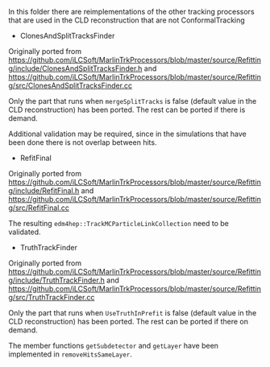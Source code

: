 <!--
Copyright (c) 2020-2024 Key4hep-Project.

This file is part of Key4hep.
See https://key4hep.github.io/key4hep-doc/ for further info.

Licensed under the Apache License, Version 2.0 (the "License");
you may not use this file except in compliance with the License.
You may obtain a copy of the License at

    http://www.apache.org/licenses/LICENSE-2.0

Unless required by applicable law or agreed to in writing, software
distributed under the License is distributed on an "AS IS" BASIS,
WITHOUT WARRANTIES OR CONDITIONS OF ANY KIND, either express or implied.
See the License for the specific language governing permissions and
limitations under the License.
-->
In this folder there are reimplementations of the other tracking processors that are used in the CLD reconstruction that are not ConformalTracking

* ClonesAndSplitTracksFinder

Originally ported from https://github.com/iLCSoft/MarlinTrkProcessors/blob/master/source/Refitting/include/ClonesAndSplitTracksFinder.h and https://github.com/iLCSoft/MarlinTrkProcessors/blob/master/source/Refitting/src/ClonesAndSplitTracksFinder.cc

Only the part that runs when `mergeSplitTracks` is false (default value in the CLD reconstruction) has been ported. The rest can be ported if there is demand.

Additional validation may be required, since in the simulations that have been done there is not overlap between hits.

* RefitFinal

Originally ported from
https://github.com/iLCSoft/MarlinTrkProcessors/blob/master/source/Refitting/include/RefitFinal.h
and
https://github.com/iLCSoft/MarlinTrkProcessors/blob/master/source/Refitting/src/RefitFinal.cc

The resulting `edm4hep::TrackMCParticleLinkCollection` need to be validated.

* TruthTrackFinder

Originally ported from
https://github.com/iLCSoft/MarlinTrkProcessors/blob/master/source/Refitting/include/TruthTrackFinder.h
and
https://github.com/iLCSoft/MarlinTrkProcessors/blob/master/source/Refitting/src/TruthTrackFinder.cc

Only the part that runs when `UseTruthInPrefit` is false (default value in the CLD reconstruction) has been ported. The rest can be ported if there on demand.

The member functions `getSubdetector` and `getLayer` have been implemented in `removeHitsSameLayer`.
